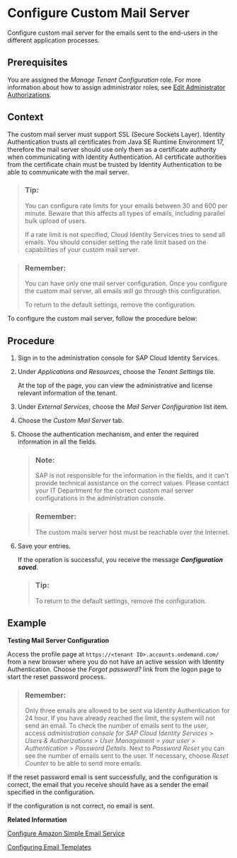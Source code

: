 <!-- loio56cab62fe326483b83a64271f60fef0b -->

# Configure Custom Mail Server

Configure custom mail server for the emails sent to the end-users in the different application processes.



<a name="loio56cab62fe326483b83a64271f60fef0b__prereq_nht_ncc_ffb"/>

## Prerequisites

You are assigned the *Manage Tenant Configuration* role. For more information about how to assign administrator roles, see [Edit Administrator Authorizations](edit-administrator-authorizations-86ee374.md).



## Context

The custom mail server must support SSL \(Secure Sockets Layer\). Identity Authentication trusts all certificates from Java SE Runtime Environment 17, therefore the mail server should use only them as a certificate authority when communicating with Identity Authentication. All certificate authorities from the certificate chain must be trusted by Identity Authentication to be able to communicate with the mail server.

> ### Tip:  
> You can configure rate limits for your emails between 30 and 600 per minute. Beware that this affects all types of emails, including parallel bulk upload of users.
> 
> If a rate limit is not specified, Cloud Identity Services tries to send all emails. You should consider setting the rate limit based on the capabilities of your custom mail server.

> ### Remember:  
> You can have only one mail server configuration. Once you configure the custom mail server, all emails will go through this configuration.
> 
> To return to the default settings, remove the configuration.

To configure the custom mail server, follow the procedure below:



## Procedure

1.  Sign in to the administration console for SAP Cloud Identity Services.

2.  Under *Applications and Resources*, choose the *Tenant Settings* tile.

    At the top of the page, you can view the administrative and license relevant information of the tenant.

3.  Under *External Services*, choose the *Mail Server Configuration* list item.

4.  Choose the *Custom Mail Server* tab.

5.  Choose the authentication mechanism, and enter the required information in all the fields.

    > ### Note:  
    > SAP is not responsible for the information in the fields, and it can't provide technical assistance on the correct values. Please contact your IT Department for the correct custom mail server configurations in the administration console.

    > ### Remember:  
    > The custom mails server host must be reachable over the Internet.

6.  Save your entries.

    If the operation is successful, you receive the message ***Configuration saved***.

    > ### Tip:  
    > To return to the default settings, remove the configuration.




## Example

**Testing Mail Server Configuration**

Access the profile page at `https://<tenant ID>.accounts.ondemand.com/` from a new browser where you do not have an active session with Identity Authentication. Choose the *Forgot password?* link from the logon page to start the reset password process.

> ### Remember:  
> Only three emails are allowed to be sent via Identity Authentication for 24 hour. If you have already reached the limit, the system will not send an email. To check the number of emails sent to the user, access *administration console for SAP Cloud Identity Services* \> *Users & Authorizations* \> *User Management* \> *your user* \> *Authentication* \> *Password Details*. Next to *Password Reset* you can see the number of emails sent to the user. If necessary, choose *Reset Counter* to be able to send more emails.

If the reset password email is sent successfully, and the configuration is correct, the email that you receive should have as a sender the email specified in the configuration.

If the configuration is not correct, no email is sent.

**Related Information**  


[Configure Amazon Simple Email Service](configure-amazon-simple-email-service-9153d6e.md "Configure mail server for the emails sent to the end users in the different application processes.")

[Configuring Email Templates](configuring-email-templates-b2afbcd.md "Tenant administrators can use the default or a custom email template set for the application processes.")

